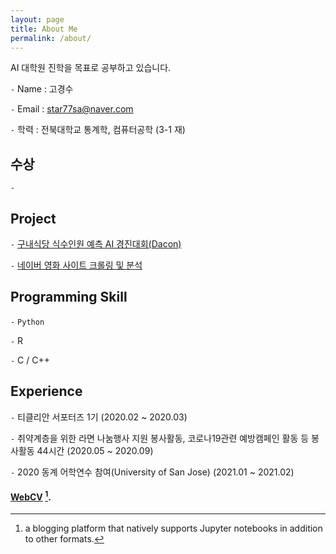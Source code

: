 ```yaml
---
layout: page
title: About Me
permalink: /about/
---
```


AI 대학원 진학을 목표로 공부하고 있습니다.

`-` Name : 고경수

`-` Email : star77sa@naver.com

`-` 학력 : 전북대학교 통계학, 컴퓨터공학 (3-1 재)

## 수상
`-` 

## Project
`-` [구내식당 식수인원 예측 AI 경진대회(Dacon)](https://github.com/star77sa/DACON-The_number_of_diners_in_the_cafeteria_Prediction)

`-` [네이버 영화 사이트 크롤링 및 분석](https://github.com/star77sa/Naver_Movie_Rank_1-2000)

## Programming Skill
`-` `Python`

`-` R

`-` C / C++

## Experience
`-` 티클리안 서포터즈 1기 (2020.02 ~ 2020.03)

`-` 취약계층을 위한 라면 나눔행사 지원 봉사활동, 코로나19관련 예방캠페인 활동 등 봉사활동 44시간 (2020.05 ~ 2020.09)

`-` 2020 동계 어학연수 참여(University of San Jose) (2021.01 ~ 2021.02)

#### **[WebCV](https://star77sa.github.io/)** [^1].



[^1]:a blogging platform that natively supports Jupyter notebooks in addition to other formats.
